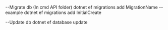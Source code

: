 ﻿--Migrate db (In cmd API folder)
dotnet ef migrations add MigrationName
--example dotnet ef migrations add InitialCreate

--Update db
dotnet ef database update